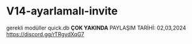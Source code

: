 # V14-ayarlamalı-invite
gerekli modüller quick.db
**ÇOK YAKINDA**
PAYLAŞIM TARİHİ: 02,03,2024
https://discord.gg/rTRgydXqG7

